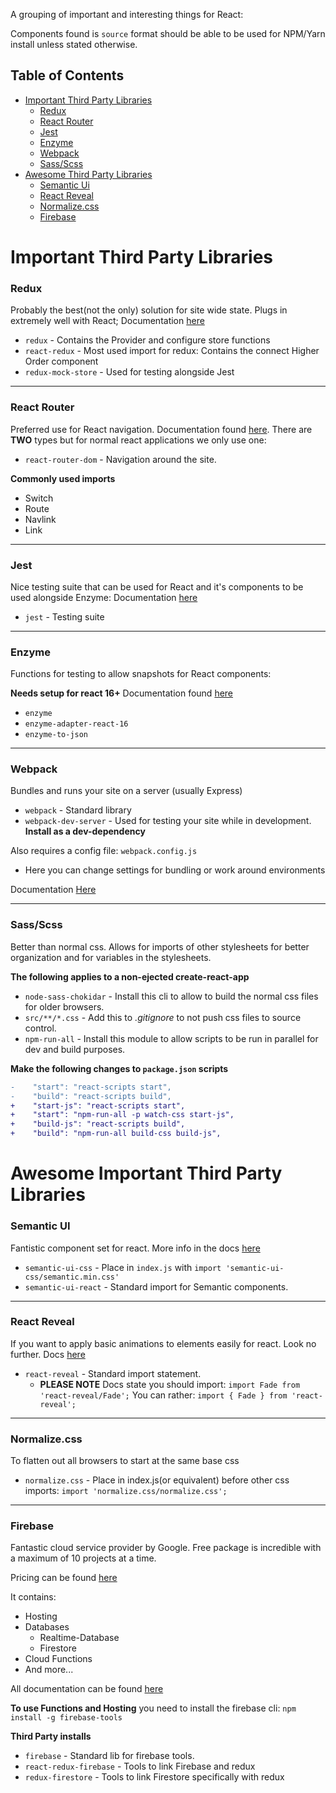 A grouping of important and interesting things for React:

Components found is `source` format should be able to be used for NPM/Yarn install unless stated otherwise.

## Table of Contents

- [Important Third Party Libraries](#important-third-party-libraries)
  - [Redux](#redux)
  - [React Router](#react-router)
  - [Jest](#jest)
  - [Enzyme](#enzyme)
  - [Webpack](#webpack)
  - [Sass/Scss](#sass/scss)
- [Awesome Third Party Libraries](#awesome-third-party-libraries)
  - [Semantic Ui](#semantic-ui)
  - [React Reveal](#react-reveal)
  - [Normalize.css](#normalize-css)
  - [Firebase](#firebase)

# Important Third Party Libraries

### Redux

Probably the best(not the only) solution for site wide state. Plugs in extremely well with React;
Documentation [here](https://redux.js.org/#documentation)

* `redux` - Contains the Provider and configure store functions
* `react-redux` - Most used import for redux: Contains the connect Higher Order component
* `redux-mock-store` - Used for testing alongside Jest

---

### React Router

Preferred use for React navigation. Documentation found [here](https://reacttraining.com/react-router/web/guides/philosophy). There are **TWO** types but for normal react applications we only use one:

* `react-router-dom` - Navigation around the site.

**Commonly used imports**

* Switch
* Route
* Navlink
* Link

---

### Jest

Nice testing suite that can be used for React and it's components to be used alongside Enzyme:
Documentation [here](https://facebook.github.io/jest/docs/en/api.html)

* `jest` - Testing suite

---

### Enzyme

Functions for testing to allow snapshots for React components:

**Needs setup for react 16+**
Documentation found [here](http://airbnb.io/enzyme/docs/api/)

* `enzyme`
* `enzyme-adapter-react-16`
* `enzyme-to-json`

---

### Webpack

Bundles and runs your site on a server (usually Express)

* `webpack` - Standard library
* `webpack-dev-server` - Used for testing your site while in development. **Install as a dev-dependency**

Also requires a config file: `webpack.config.js`
* Here you can change settings for bundling or work around environments

Documentation [Here](https://webpack.js.org/concepts/) 

---

### Sass/Scss

Better than normal css. Allows for imports of other stylesheets for better organization and for variables in the stylesheets.

**The following applies to a non-ejected create-react-app**

* `node-sass-chokidar` - Install this cli to allow to build the normal css files for older browsers.
* `src/**/*.css` - Add this to *.gitignore* to not push css files to source control.
* `npm-run-all` - Install this module to allow scripts to be run in parallel for dev and build purposes.

**Make the following changes to `package.json` scripts**

```diff
-    "start": "react-scripts start",
-    "build": "react-scripts build",
+    "start-js": "react-scripts start",
+    "start": "npm-run-all -p watch-css start-js",
+    "build-js": "react-scripts build",
+    "build": "npm-run-all build-css build-js",
```

# Awesome Important Third Party Libraries

### Semantic UI

Fantistic component set for react. More info in the docs [here](https://react.semantic-ui.com)

* `semantic-ui-css` - Place in `index.js` with `import 'semantic-ui-css/semantic.min.css'`
* `semantic-ui-react` - Standard import for Semantic components.

---

### React Reveal

If you want to apply basic animations to elements easily for react. Look no further. Docs [here](https://www.react-reveal.com/docs/)

* `react-reveal` - Standard import statement.
  * **PLEASE NOTE** Docs state you should import: `import Fade from 'react-reveal/Fade';` You can rather: `import { Fade } from 'react-reveal';`

---

### Normalize.css

To flatten out all browsers to start at the same base css

* `normalize.css` - Place in index.js(or equivalent) before other css imports: `import 'normalize.css/normalize.css';`

---

### Firebase

Fantastic cloud service provider by Google. Free package is incredible with a maximum of 10 projects at a time.

Pricing can be found [here](https://firebase.google.com/pricing/)

It contains:
* Hosting
* Databases
  * Realtime-Database
  * Firestore
* Cloud Functions
* And more...

All documentation can be found [here](https://firebase.google.com/docs/)

**To use Functions and Hosting** you need to install the firebase cli: `npm install -g firebase-tools`

**Third Party installs**
* `firebase` - Standard lib for firebase tools.
* `react-redux-firebase` - Tools to link Firebase and redux
* `redux-firestore` - Tools to link Firestore specifically with redux

